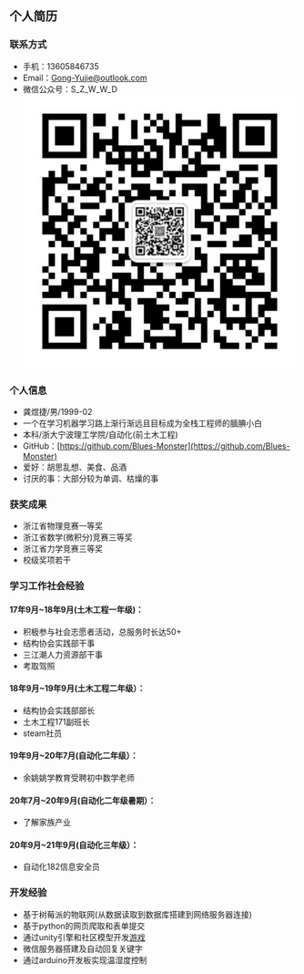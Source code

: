 
## 个人简历
### 联系方式
 - 手机：13605846735
 - Email：Gong-Yujie@outlook.com
 - 微信公众号：S_Z_W_W_D
![](https://github.com/Blues-Monster/b_m.github.io/blob/main/img/WeChat%20subscription%20number.jpg)

### 个人信息
 - 龚煜捷/男/1999-02
 - 一个在学习机器学习路上渐行渐远且目标成为全栈工程师的腼腆小白
 - 本科/浙大宁波理工学院/自动化(前土木工程)
 - GitHub：[https://github.com/Blues-Monster](https://github.com/Blues-Monster)
 - 爱好：胡思乱想、美食、品酒
 - 讨厌的事：大部分较为单调、枯燥的事

### 获奖成果
 - 浙江省物理竞赛一等奖
 - 浙江省数学(微积分)竞赛三等奖
 - 浙江省力学竞赛三等奖
 - 校级奖项若干

### 学习工作社会经验
#### 17年9月~18年9月(土木工程一年级)：
 - 积极参与社会志愿者活动，总服务时长达50+
 - 结构协会实践部干事
 - 三江潮人力资源部干事
 - 考取驾照

#### 18年9月~19年9月(土木工程二年级）：
 - 结构协会实践部部长
 - 土木工程171副班长
 - steam社员

#### 19年9月~20年7月(自动化二年级）：
 - 余姚姚学教育受聘初中数学老师

#### 20年7月~20年9月(自动化二年级暑期）：
 - 了解家族产业

#### 20年9月~21年9月(自动化三年级）：
 - 自动化182信息安全员

 
### 开发经验
 - 基于树莓派的物联网(从数据读取到数据库搭建到网络服务器连接)
 - 基于python的网页爬取和表单提交
 - 通过unity引擎和社区模型开发[游戏](https://play.unity.com/mg/other/webgl-builds-42268)
 - 微信服务器搭建及自动回复关键字
 - 通过arduino开发板实现温湿度控制